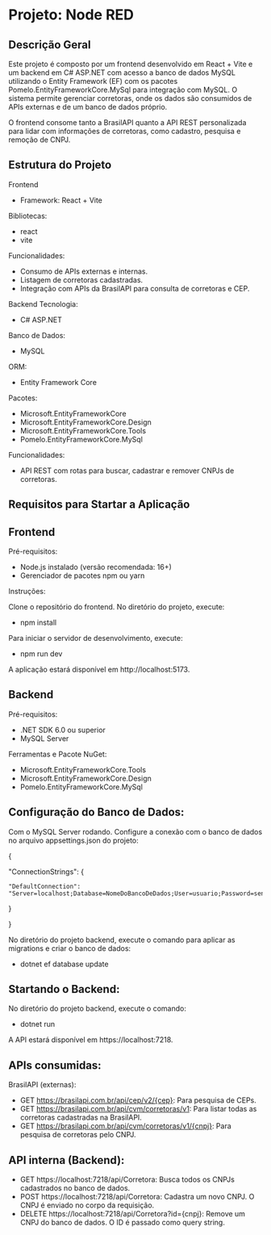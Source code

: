 # Projeto: Node RED
## Descrição Geral
Este projeto é composto por um frontend desenvolvido em React + Vite e um backend em C# ASP.NET com acesso a banco de dados MySQL utilizando o Entity Framework (EF) com os pacotes Pomelo.EntityFrameworkCore.MySql para integração com MySQL. O sistema permite gerenciar corretoras, onde os dados são consumidos de APIs externas e de um banco de dados próprio.

O frontend consome tanto a BrasilAPI quanto a API REST personalizada para lidar com informações de corretoras, como cadastro, pesquisa e remoção de CNPJ.

## Estrutura do Projeto
Frontend
  * Framework: React + Vite

Bibliotecas:
  * react
  * vite

Funcionalidades:
  * Consumo de APIs externas e internas.
  * Listagem de corretoras cadastradas.
  * Integração com APIs da BrasilAPI para consulta de corretoras e CEP.

Backend
Tecnologia:
  * C# ASP.NET
    
Banco de Dados:
  * MySQL
    
ORM:
  * Entity Framework Core
    
Pacotes:
  * Microsoft.EntityFrameworkCore
  * Microsoft.EntityFrameworkCore.Design
  * Microsoft.EntityFrameworkCore.Tools
  * Pomelo.EntityFrameworkCore.MySql
      
Funcionalidades:
  * API REST com rotas para buscar, cadastrar e remover CNPJs de corretoras.

## Requisitos para Startar a Aplicação
## Frontend
Pré-requisitos:

  * Node.js instalado (versão recomendada: 16+)
  * Gerenciador de pacotes npm ou yarn

Instruções:

Clone o repositório do frontend.
No diretório do projeto, execute:
  * npm install
    
Para iniciar o servidor de desenvolvimento, execute:
  * npm run dev

A aplicação estará disponível em http://localhost:5173.

## Backend
Pré-requisitos:
  * .NET SDK 6.0 ou superior
  * MySQL Server

Ferramentas e Pacote NuGet:
  * Microsoft.EntityFrameworkCore.Tools
  * Microsoft.EntityFrameworkCore.Design
  * Pomelo.EntityFrameworkCore.MySql

## Configuração do Banco de Dados:

Com o MySQL Server rodando. Configure a conexão com o banco de dados no arquivo appsettings.json do projeto:

{

  "ConnectionStrings": {
  
    "DefaultConnection": "Server=localhost;Database=NomeDoBancoDeDados;User=usuario;Password=senha;"
  
  }

}

No diretório do projeto backend, execute o comando para aplicar as migrations e criar o banco de dados:
* dotnet ef database update

## Startando o Backend:

No diretório do projeto backend, execute o comando:
  * dotnet run

A API estará disponível em https://localhost:7218.

## APIs consumidas:

BrasilAPI (externas):

  * GET https://brasilapi.com.br/api/cep/v2/{cep}: Para pesquisa de CEPs.
  * GET https://brasilapi.com.br/api/cvm/corretoras/v1: Para listar todas as corretoras cadastradas na BrasilAPI.
  * GET https://brasilapi.com.br/api/cvm/corretoras/v1/{cnpj}: Para pesquisa de corretoras pelo CNPJ.

## API interna (Backend):
  * GET https://localhost:7218/api/Corretora: Busca todos os CNPJs cadastrados no banco de dados.
  * POST https://localhost:7218/api/Corretora: Cadastra um novo CNPJ. O CNPJ é enviado no corpo da requisição.
  * DELETE https://localhost:7218/api/Corretora?id={cnpj}: Remove um CNPJ do banco de dados. O ID é passado como query string.
